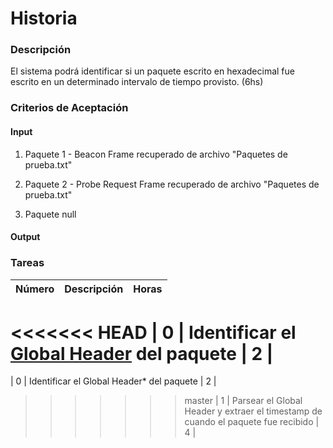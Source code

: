 # Historia

### Descripción

El sistema podrá identificar si un paquete escrito en hexadecimal fue escrito en un determinado intervalo de tiempo provisto. (6hs)

### Criterios de Aceptación

#### Input 

1) Paquete 1 - Beacon Frame recuperado de archivo "Paquetes de prueba.txt"

2) Paquete 2 - Probe Request Frame recuperado de archivo "Paquetes de prueba.txt"

3) Paquete null

#### Output



### Tareas

| Número | Descripción | Horas | 
| ------ | ------ | :------: |

<<<<<<< HEAD
| 0 | Identificar el [Global Header](https://wiki.wireshark.org/Development/LibpcapFileFormat#Global_Header) del paquete | 2 |
=======
| 0 | Identificar el Global Header\* del paquete | 2 |
>>>>>>> master
| 1 | Parsear el Global Header y extraer el timestamp de cuando el paquete fue recibido | 4 |

